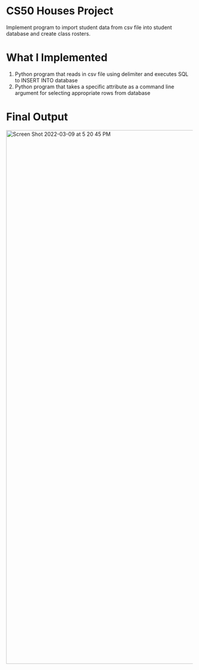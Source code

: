# CS50 Houses Project
Implement program to import student data from csv file into student database and create class rosters. 

# What I Implemented
1. Python program that reads in csv file using delimiter and executes SQL to INSERT INTO database
2. Python program that takes a specific attribute as a command line argument for selecting appropriate rows from database

# Final Output
<img width="1440" alt="Screen Shot 2022-03-09 at 5 20 45 PM" src="https://user-images.githubusercontent.com/68452096/157547915-cc729a9f-f1ad-486a-92e8-ebc1b13f6108.png">

